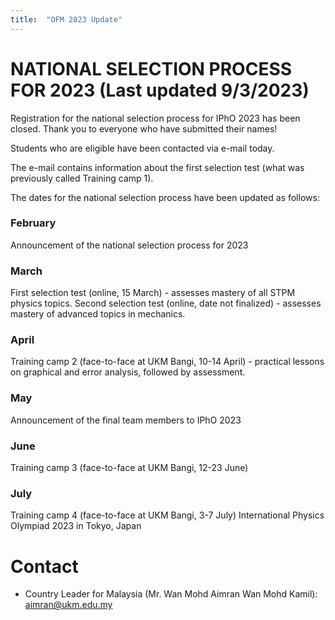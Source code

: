 ```yaml
---
title:  "OFM 2023 Update"
---
```


# NATIONAL SELECTION PROCESS FOR 2023 (Last updated 9/3/2023)

Registration for the national selection process for IPhO 2023 has been closed. Thank you to everyone who have submitted their names!

Students who are eligible have been contacted via e-mail today. 

The e-mail contains information about the first selection test (what was previously called Training camp 1).

The dates for the national selection process have been updated as follows:

### February
Announcement of the national selection process for 2023

### March
First selection test (online, 15 March) - assesses mastery of all STPM physics topics.
Second selection test (online, date not finalized) - assesses mastery of advanced topics in mechanics.

### April
Training camp 2 (face-to-face at UKM Bangi, 10-14 April) - practical lessons on graphical and error analysis, followed by assessment. 

### May
Announcement of the final team members to IPhO 2023

### June
Training camp 3 (face-to-face at UKM Bangi, 12-23 June)

### July
Training camp 4 (face-to-face at UKM Bangi, 3-7 July)
International Physics Olympiad 2023 in Tokyo, Japan

# Contact
- Country Leader for Malaysia (Mr. Wan Mohd Aimran Wan Mohd Kamil): [aimran@ukm.edu.my](mailto:aimran@ukm.edu.my)
